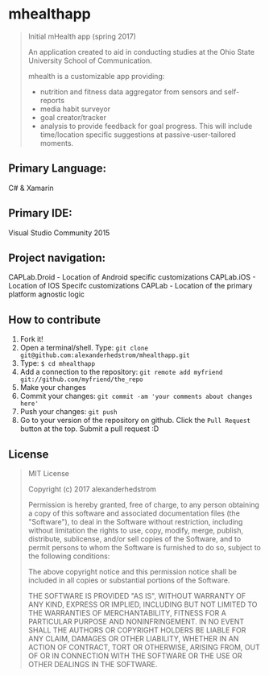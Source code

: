 # mhealthapp
>Initial mHealth app (spring 2017)
>
>An application created to aid in conducting studies at the Ohio State University School of Communication. 
>
>mhealth is a customizable app providing:
>-	nutrition and fitness data aggregator from sensors and self-reports 
>-	media habit surveyor
>-	goal creator/tracker
>-	analysis to provide feedback for goal progress. 
>This will include time/location specific suggestions at passive-user-tailored moments. 


## Primary Language: 
C# & Xamarin

## Primary IDE: 
Visual Studio Community 2015

## Project navigation:

CAPLab.Droid - Location of Android specific customizations
CAPLab.iOS  - Location of IOS Specifc customizations
CAPLab - Location of the primary platform agnostic logic


## How to contribute

1. Fork it!
2. Open a terminal/shell. Type: `git clone git@github.com:alexanderhedstrom/mhealthapp.git`
3. Type: `$ cd mhealthapp`
4. Add a connection to the repository: `git remote add myfriend git://github.com/myfriend/the_repo`
5. Make your changes
6. Commit your changes: `git commit -am 'your comments about changes here'`
7. Push your changes: `git push`
8. Go to your version of the repository on github. Click the `Pull Request` button at the top. Submit a pull request :D


## License

>MIT License
>
>Copyright (c) 2017 alexanderhedstrom
>
>Permission is hereby granted, free of charge, to any person obtaining a copy
>of this software and associated documentation files (the "Software"), to deal
>in the Software without restriction, including without limitation the rights
>to use, copy, modify, merge, publish, distribute, sublicense, and/or sell
>copies of the Software, and to permit persons to whom the Software is
>furnished to do so, subject to the following conditions:
>
>The above copyright notice and this permission notice shall be included in all
>copies or substantial portions of the Software.
>
>THE SOFTWARE IS PROVIDED "AS IS", WITHOUT WARRANTY OF ANY KIND, EXPRESS OR
>IMPLIED, INCLUDING BUT NOT LIMITED TO THE WARRANTIES OF MERCHANTABILITY,
>FITNESS FOR A PARTICULAR PURPOSE AND NONINFRINGEMENT. IN NO EVENT SHALL THE
>AUTHORS OR COPYRIGHT HOLDERS BE LIABLE FOR ANY CLAIM, DAMAGES OR OTHER
>LIABILITY, WHETHER IN AN ACTION OF CONTRACT, TORT OR OTHERWISE, ARISING FROM,
>OUT OF OR IN CONNECTION WITH THE SOFTWARE OR THE USE OR OTHER DEALINGS IN THE
>SOFTWARE.
